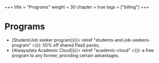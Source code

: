 +++
title = "Programs"
weight = 30
chapter = true
tags = ["billing"]
+++

# Programs

- [Student/Job seeker program]({{< relref "students-and-job-seekers-program" >}}): 50% off shared PaaS packs,
- [Alwaysdata Academic Cloud]({{< relref "academic-cloud" >}}): a free program to any former, providing certain advantages.
